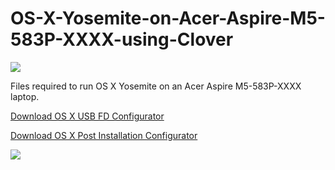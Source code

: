 # OS-X-Yosemite-on-Acer-Aspire-M5-583P-XXXX-using-Clover

<img src="http://i1355.photobucket.com/albums/q709/delioroman/OS%20X%20Yosemite%20on%20Acer%20Aspire%20M5-M83P-XXXX/laptop_cover_zpsb41k0bls.jpg">

Files required to run OS X Yosemite on an Acer Aspire M5-583P-XXXX laptop.

[Download OS X USB FD Configurator](https://github.com/delioroman/OS-X-Yosemite-on-Acer-Aspire-M5-583P-XXXX-using-Clover/releases/tag/v1.0)

[Download OS X Post Installation Configurator](https://github.com/delioroman/OS-X-Yosemite-on-Acer-Aspire-M5-583P-XXXX-using-Clover/releases/tag/1.0)



<a href="https://www.paypal.com/cgi-bin/webscr?cmd=_s-xclick&hosted_button_id=WNGD2L3C8R3W2"><img src="https://www.paypalobjects.com/en_US/i/btn/btn_donateCC_LG.gif"></a>
